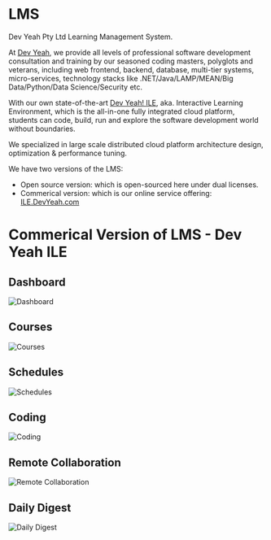 # LMS
Dev Yeah Pty Ltd Learning Management System.

At [Dev Yeah](https://www.DevYeah.com), we provide all levels of professional software development consultation and training by our seasoned coding masters, polyglots and veterans, including web frontend, backend, database, multi-tier systems, micro-services, technology stacks like .NET/Java/LAMP/MEAN/Big Data/Python/Data Science/Security etc.

With our own state-of-the-art [Dev Yeah! ILE](http://ile.devyeah.com/app/index.html), aka. Interactive Learning Environment, which is the all-in-one fully integrated cloud platform, students can code, build, run and explore the software development world without boundaries.

We specialized in large scale distributed cloud platform architecture design, optimization & performance tuning. 

We have two versions of the LMS:
- Open source version: which is open-sourced here under dual licenses.
- Commerical version: which is our online service offering: [ILE.DevYeah.com](http://ile.devyeah.com/app/index.html)


# Commerical Version of LMS - Dev Yeah ILE

## Dashboard
![Dashboard](https://static.wixstatic.com/media/40c61f_23b9ab6a24ce43c7b6442868ec1d73bc~mv2_d_1801_1307_s_2.png/v1/fill/w_1106,h_864,al_tl,q_85,usm_0.66_1.00_0.01/40c61f_23b9ab6a24ce43c7b6442868ec1d73bc~mv2_d_1801_1307_s_2.webp)

## Courses
![Courses](https://static.wixstatic.com/media/40c61f_6d1a0e74c2f24ec5ac63fcb7cb64b7dd~mv2_d_1478_1351_s_2.png/v1/fill/w_1104,h_822,al_tl,q_85,usm_0.66_1.00_0.01/40c61f_6d1a0e74c2f24ec5ac63fcb7cb64b7dd~mv2_d_1478_1351_s_2.webp)

## Schedules
![Schedules](https://static.wixstatic.com/media/40c61f_e3331b30d41441f39be059afc7f4ea01~mv2_d_1486_1228_s_2.png/v1/fill/w_1104,h_822,al_tl,q_85,usm_0.66_1.00_0.01/40c61f_e3331b30d41441f39be059afc7f4ea01~mv2_d_1486_1228_s_2.webp)

## Coding
![Coding](https://static.wixstatic.com/media/40c61f_371fde22e05c4a89abec85667da4643f~mv2_d_2514_1534_s_2.png/v1/fill/w_1104,h_828,al_tl,q_85,usm_0.66_1.00_0.01/40c61f_371fde22e05c4a89abec85667da4643f~mv2_d_2514_1534_s_2.webp)

## Remote Collaboration
![Remote Collaboration](https://static.wixstatic.com/media/40c61f_d68742ffb5e24434afc9d86f5e37e3bd~mv2.png/v1/fill/w_1104,h_822,al_tl,q_85,usm_0.66_1.00_0.01/40c61f_d68742ffb5e24434afc9d86f5e37e3bd~mv2.webp)

## Daily Digest
![Daily Digest](https://static.wixstatic.com/media/40c61f_cdab3b526cb54891981c4bc70c84c7ab~mv2_d_1404_1232_s_2.png/v1/fill/w_1104,h_932,al_tl,q_85,usm_0.66_1.00_0.01/40c61f_cdab3b526cb54891981c4bc70c84c7ab~mv2_d_1404_1232_s_2.webp)
